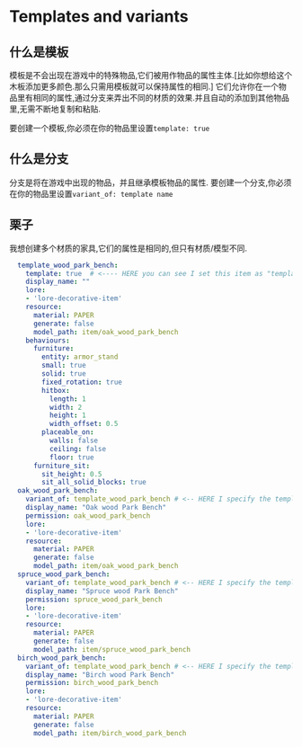 # Templates and variants

## 什么是模板

模板是不会出现在游戏中的特殊物品,它们被用作物品的属性主体.\[比如你想给这个木板添加更多颜色.那么只需用模板就可以保持属性的相同.\] 它们允许你在一个物品里有相同的属性,通过分支来弄出不同的材质的效果.并且自动的添加到其他物品里,无需不断地复制和粘贴.

要创建一个模板,你必须在你的物品里设置`template: true`

## 什么是分支

分支是将在游戏中出现的物品，并且继承模板物品的属性. 要创建一个分支,你必须在你的物品里设置`variant_of: template name`

## 栗子

我想创建多个材质的家具,它们的属性是相同的,但只有材质/模型不同.

```yaml
  template_wood_park_bench:
    template: true  # <---- HERE you can see I set this item as "template"
    display_name: ""
    lore:
    - 'lore-decorative-item'
    resource:
      material: PAPER
      generate: false
      model_path: item/oak_wood_park_bench
    behaviours:
      furniture:
        entity: armor_stand
        small: true
        solid: true
        fixed_rotation: true
        hitbox:
          length: 1
          width: 2
          height: 1
          width_offset: 0.5
        placeable_on:
          walls: false
          ceiling: false
          floor: true
      furniture_sit:
        sit_height: 0.5
        sit_all_solid_blocks: true
  oak_wood_park_bench:
    variant_of: template_wood_park_bench # <-- HERE I specify the template to inherit
    display_name: "Oak wood Park Bench"
    permission: oak_wood_park_bench
    lore:
    - 'lore-decorative-item'
    resource:
      material: PAPER
      generate: false
      model_path: item/oak_wood_park_bench
  spruce_wood_park_bench:
    variant_of: template_wood_park_bench # <-- HERE I specify the template to inherit
    display_name: "Spruce wood Park Bench"
    permission: spruce_wood_park_bench
    lore:
    - 'lore-decorative-item'
    resource:
      material: PAPER
      generate: false
      model_path: item/spruce_wood_park_bench
  birch_wood_park_bench:
    variant_of: template_wood_park_bench # <-- HERE I specify the template to inherit
    display_name: "Birch wood Park Bench"
    permission: birch_wood_park_bench
    lore:
    - 'lore-decorative-item'
    resource:
      material: PAPER
      generate: false
      model_path: item/birch_wood_park_bench
```

